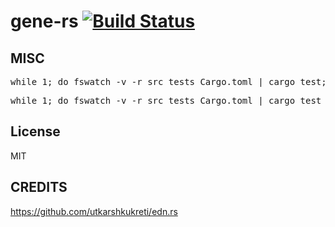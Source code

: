 # gene-rs [![Build Status](https://travis-ci.com/gcao/gene.rs.svg?branch=master)](https://travis-ci.com/gcao/gene.rs)

## MISC

<pre>while 1; do fswatch -v -r src tests Cargo.toml | cargo test; sleep 0.2; done</pre>

<pre>while 1; do fswatch -v -r src tests Cargo.toml | cargo test --features wip_tests test_wip; sleep 0.2; done</pre>

## License

MIT

## CREDITS

https://github.com/utkarshkukreti/edn.rs
